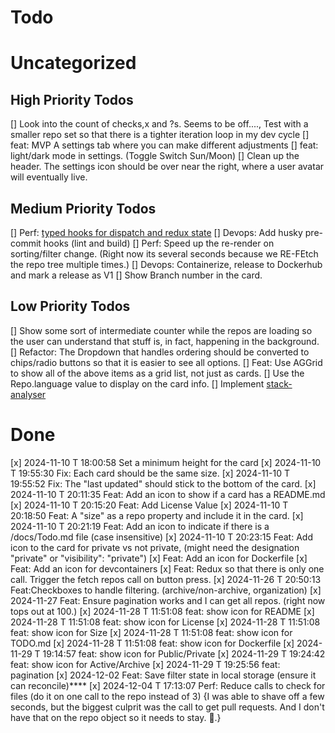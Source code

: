 # Todo

# Uncategorized


## High Priority Todos

[] Look into the count of checks,x and ?s. Seems to be off...., Test with a smaller repo set so that there is a tighter iteration loop in my dev cycle
[] feat: MVP A settings tab where you can make different adjustments
[] feat: light/dark mode in settings. (Toggle Switch Sun/Moon)
[] Clean up the header. The settings icon should be over near the right, where a user avatar will eventually live.


## Medium Priority Todos

[] Perf: [typed hooks for dispatch and redux state](https://redux-toolkit.js.org/tutorials/typescript#define-typed-hooks)
[] Devops: Add husky pre-commit hooks (lint and build)
[] Perf: Speed up the re-render on sorting/filter change. (Right now its several seconds because we RE-FEtch the repo tree multiple times.)
[] Devops: Containerize, release to Dockerhub and mark a release as V1
[] Show Branch number in the card.

## Low Priority Todos

[] Show some sort of intermediate counter while the repos are loading so the user can understand that stuff is, in fact, happening in the background.
[] Refactor: The Dropdown that handles ordering should be converted to chips/radio buttons so that it is easier to see all options.
[] Feat: Use AGGrid to show all of the above items as a grid list, not just as cards.
[] Use the Repo.language value to display on the card info.
[] Implement [stack-analyser](https://github.com/specfy/stack-analyser?tab=readme-ov-file)

# Done

[x] 2024-11-10 T 18:00:58 Set a minimum height for the card
[x] 2024-11-10 T 19:55:30 Fix: Each card should be the same size.
[x] 2024-11-10 T 19:55:52 Fix: The "last updated" should stick to the bottom of the card.
[x] 2024-11-10 T 20:11:35 Feat: Add an icon to show if a card has a README.md
[x] 2024-11-10 T 20:15:20 Feat: Add License Value
[x] 2024-11-10 T 20:18:50 Feat: A "size" as a repo property and include it in the card.
[x] 2024-11-10 T 20:21:19 Feat: Add an icon to indicate if there is a /docs/Todo.md file (case insensitive)
[x] 2024-11-10 T 20:23:15 Feat: Add icon to the card for private vs not private, (might need the designation "private" or   "visibility": "private")
[x] Feat: Add an icon for Dockerfile
[x] Feat: Add an icon for devcontainers
[x] Feat: Redux so that there is only one call. Trigger the fetch repos call on button press.
[x] 2024-11-26 T 20:50:13 Feat:Checkboxes to handle filtering. (archive/non-archive, organization)
[x] 2024-11-27 Feat: Ensure pagination works and I can get all repos. (right now tops out at 100.)
[x] 2024-11-28 T 11:51:08 feat: show icon for README
[x] 2024-11-28 T 11:51:08 feat: show icon for License
[x] 2024-11-28 T 11:51:08 feat: show icon for Size
[x] 2024-11-28 T 11:51:08 feat: show icon for TODO.md
[x] 2024-11-28 T 11:51:08 feat: show icon for Dockerfile
[x] 2024-11-29 T 19:14:57 feat: show icon for Public/Private
[x] 2024-11-29 T 19:24:42 feat: show icon for Active/Archive
[x] 2024-11-29 T 19:25:56 feat: pagination
[x] 2024-12-02 Feat: Save filter state in local storage (ensure it can reconcile)****
[x] 2024-12-04 T 17:13:07 Perf: Reduce calls to check for files (do it on one call to the repo instead of 3) {I was able to shave off a few seconds, but the biggest culprit was the call to get pull requests. And I don't have that on the repo object so it needs to stay. 🥲.}